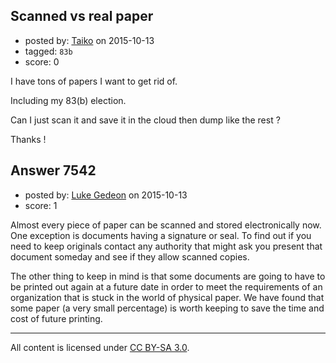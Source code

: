 ## Scanned vs real paper

- posted by: [Taiko](https://stackexchange.com/users/334941/taiko) on 2015-10-13
- tagged: `83b`
- score: 0

I have tons of papers I want to get rid of.

Including my 83(b) election.

Can I just scan it and save it in the cloud then dump like the rest ?

Thanks !


## Answer 7542

- posted by: [Luke Gedeon](https://stackexchange.com/users/1119600/luke-gedeon) on 2015-10-13
- score: 1

Almost every piece of paper can be scanned and stored electronically now. One exception is documents having a signature or seal. To find out if you need to keep originals contact any authority that might ask you present that document someday and see if they allow scanned copies.

The other thing to keep in mind is that some documents are going to have to be printed out again at a future date in order to meet the requirements of an organization that is stuck in the world of physical paper. We have found that some paper (a very small percentage) is worth keeping to save the time and cost of future printing.



---

All content is licensed under [CC BY-SA 3.0](https://creativecommons.org/licenses/by-sa/3.0/).

